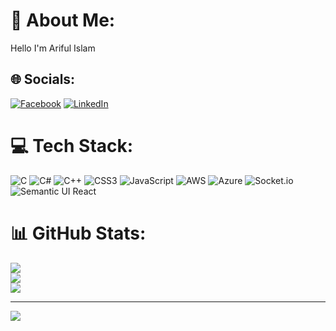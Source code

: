 # 💫 About Me:
 Hello I'm Ariful Islam


## 🌐 Socials:
[![Facebook](https://img.shields.io/badge/Facebook-%231877F2.svg?logo=Facebook&logoColor=white)](https://facebook.com/mdariful6403) [![LinkedIn](https://img.shields.io/badge/LinkedIn-%230077B5.svg?logo=linkedin&logoColor=white)](https://linkedin.com/in/mdariful6403) 

# 💻 Tech Stack:
![C](https://img.shields.io/badge/c-%2300599C.svg?style=for-the-badge&logo=c&logoColor=white) ![C#](https://img.shields.io/badge/c%23-%23239120.svg?style=for-the-badge&logo=c-sharp&logoColor=white) ![C++](https://img.shields.io/badge/c++-%2300599C.svg?style=for-the-badge&logo=c%2B%2B&logoColor=white) ![CSS3](https://img.shields.io/badge/css3-%231572B6.svg?style=for-the-badge&logo=css3&logoColor=white) ![JavaScript](https://img.shields.io/badge/javascript-%23323330.svg?style=for-the-badge&logo=javascript&logoColor=%23F7DF1E) ![AWS](https://img.shields.io/badge/AWS-%23FF9900.svg?style=for-the-badge&logo=amazon-aws&logoColor=white) ![Azure](https://img.shields.io/badge/azure-%230072C6.svg?style=for-the-badge&logo=azure-devops&logoColor=white) ![Socket.io](https://img.shields.io/badge/Socket.io-black?style=for-the-badge&logo=socket.io&badgeColor=010101) ![Semantic UI React](https://img.shields.io/badge/Semantic%20UI%20React-%2335BDB2.svg?style=for-the-badge&logo=SemanticUIReact&logoColor=white)
# 📊 GitHub Stats:
![](https://github-readme-stats.vercel.app/api?username=yasin64035&theme=dark&hide_border=false&include_all_commits=false&count_private=false)<br/>
![](https://github-readme-streak-stats.herokuapp.com/?user=yasin64035&theme=dark&hide_border=false)<br/>
![](https://github-readme-stats.vercel.app/api/top-langs/?username=yasin64035&theme=dark&hide_border=false&include_all_commits=false&count_private=false&layout=compact)

---
[![](https://visitcount.itsvg.in/api?id=yasin64035&icon=0&color=0)](https://visitcount.itsvg.in)

<!-- Proudly created with GPRM ( https://gprm.itsvg.in ) -->
